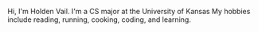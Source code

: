 Hi, I'm Holden Vail. 
I'm a CS major at the University of Kansas
My hobbies include reading, running, cooking, coding, and learning. 
